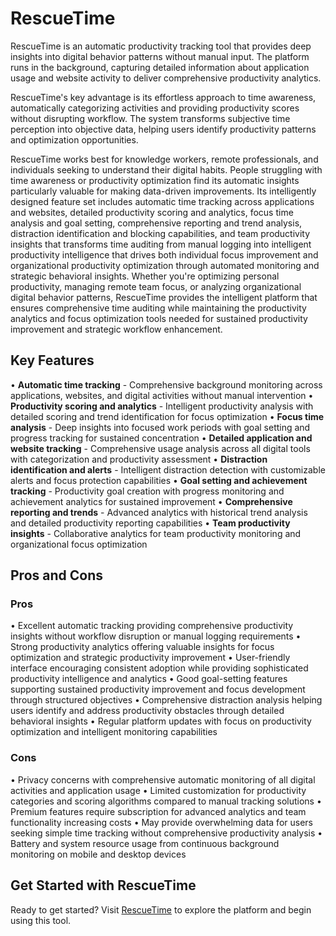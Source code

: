 # RescueTime

RescueTime is an automatic productivity tracking tool that provides deep insights into digital behavior patterns without manual input. The platform runs in the background, capturing detailed information about application usage and website activity to deliver comprehensive productivity analytics.

RescueTime's key advantage is its effortless approach to time awareness, automatically categorizing activities and providing productivity scores without disrupting workflow. The system transforms subjective time perception into objective data, helping users identify productivity patterns and optimization opportunities.

RescueTime works best for knowledge workers, remote professionals, and individuals seeking to understand their digital habits. People struggling with time awareness or productivity optimization find its automatic insights particularly valuable for making data-driven improvements. Its intelligently designed feature set includes automatic time tracking across applications and websites, detailed productivity scoring and analytics, focus time analysis and goal setting, comprehensive reporting and trend analysis, distraction identification and blocking capabilities, and team productivity insights that transforms time auditing from manual logging into intelligent productivity intelligence that drives both individual focus improvement and organizational productivity optimization through automated monitoring and strategic behavioral insights. Whether you're optimizing personal productivity, managing remote team focus, or analyzing organizational digital behavior patterns, RescueTime provides the intelligent platform that ensures comprehensive time auditing while maintaining the productivity analytics and focus optimization tools needed for sustained productivity improvement and strategic workflow enhancement.

## Key Features

• **Automatic time tracking** - Comprehensive background monitoring across applications, websites, and digital activities without manual intervention
• **Productivity scoring and analytics** - Intelligent productivity analysis with detailed scoring and trend identification for focus optimization
• **Focus time analysis** - Deep insights into focused work periods with goal setting and progress tracking for sustained concentration
• **Detailed application and website tracking** - Comprehensive usage analysis across all digital tools with categorization and productivity assessment
• **Distraction identification and alerts** - Intelligent distraction detection with customizable alerts and focus protection capabilities
• **Goal setting and achievement tracking** - Productivity goal creation with progress monitoring and achievement analytics for sustained improvement
• **Comprehensive reporting and trends** - Advanced analytics with historical trend analysis and detailed productivity reporting capabilities
• **Team productivity insights** - Collaborative analytics for team productivity monitoring and organizational focus optimization

## Pros and Cons

### Pros
• Excellent automatic tracking providing comprehensive productivity insights without workflow disruption or manual logging requirements
• Strong productivity analytics offering valuable insights for focus optimization and strategic productivity improvement
• User-friendly interface encouraging consistent adoption while providing sophisticated productivity intelligence and analytics
• Good goal-setting features supporting sustained productivity improvement and focus development through structured objectives
• Comprehensive distraction analysis helping users identify and address productivity obstacles through detailed behavioral insights
• Regular platform updates with focus on productivity optimization and intelligent monitoring capabilities

### Cons
• Privacy concerns with comprehensive automatic monitoring of all digital activities and application usage
• Limited customization for productivity categories and scoring algorithms compared to manual tracking solutions
• Premium features require subscription for advanced analytics and team functionality increasing costs
• May provide overwhelming data for users seeking simple time tracking without comprehensive productivity analysis
• Battery and system resource usage from continuous background monitoring on mobile and desktop devices

## Get Started with RescueTime

Ready to get started? Visit [RescueTime](https://www.rescuetime.com/) to explore the platform and begin using this tool.
